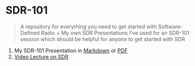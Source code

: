 # SDR-101

> A repository for everything you need to get started with Software-Defined Radio + My own SDR Presentations I've used for an SDR-101 session which should be helpful for anyone to get started with SDR

1. My SDR-101 Presentation in [Markdown](SDR%20101%20-%20Presentation.md) or [PDF](SDR%20101%20-%20Presentation.pdf)
2. [Video Lecture on SDR](https://youtu.be/44zNHfeK5b8)
